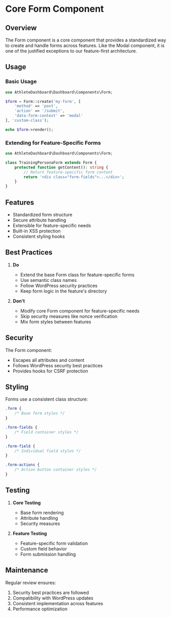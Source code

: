 # Core Form Component

## Overview
The Form component is a core component that provides a standardized way to create and handle forms across features. Like the Modal component, it is one of the justified exceptions to our feature-first architecture.

## Usage

### Basic Usage
```php
use AthleteDashboard\Dashboard\Components\Form;

$form = Form::create('my-form', [
    'method' => 'post',
    'action' => '/submit',
    'data-form-context' => 'modal'
], 'custom-class');

echo $form->render();
```

### Extending for Feature-Specific Forms
```php
use AthleteDashboard\Dashboard\Components\Form;

class TrainingPersonaForm extends Form {
    protected function getContent(): string {
        // Return feature-specific form content
        return '<div class="form-fields">...</div>';
    }
}
```

## Features
- Standardized form structure
- Secure attribute handling
- Extensible for feature-specific needs
- Built-in XSS protection
- Consistent styling hooks

## Best Practices

1. **Do**
   - Extend the base Form class for feature-specific forms
   - Use semantic class names
   - Follow WordPress security practices
   - Keep form logic in the feature's directory

2. **Don't**
   - Modify core Form component for feature-specific needs
   - Skip security measures like nonce verification
   - Mix form styles between features

## Security

The Form component:
- Escapes all attributes and content
- Follows WordPress security best practices
- Provides hooks for CSRF protection

## Styling

Forms use a consistent class structure:
```css
.form {
    /* Base form styles */
}

.form-fields {
    /* Field container styles */
}

.form-field {
    /* Individual field styles */
}

.form-actions {
    /* Action button container styles */
}
```

## Testing

1. **Core Testing**
   - Base form rendering
   - Attribute handling
   - Security measures

2. **Feature Testing**
   - Feature-specific form validation
   - Custom field behavior
   - Form submission handling

## Maintenance

Regular review ensures:
1. Security best practices are followed
2. Compatibility with WordPress updates
3. Consistent implementation across features
4. Performance optimization 